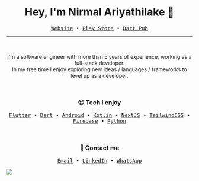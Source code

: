 <h1 align="center">Hey, I'm Nirmal Ariyathilake 👋</h1>

<p align="center">
  <samp>
    <a href="https://nirmalcode.com/">Website</a> •
    <a href="https://play.google.com/store/apps/dev?id=5955174640569592842">Play Store</a> •
    <a href="https://pub.dev/publishers/nirmalcode.com/packages">Dart Pub</a>
  </samp>
</p>

---

<br>

<p align="center">
  I'm a software engineer with more than 5 years of experience, working as a full-stack developer. <br/>
  In my free time I enjoy exploring new ideas / languages / frameworks to level up as a developer.
</p>

<br>

<h3 align="center">😍 Tech I enjoy</h3>

<p align="center">
  <samp>
    <a href="https://flutter.dev/">Flutter</a> •
    <a href="https://dart.dev/">Dart</a> •
    <a href="https://www.android.com/">Android</a> •
    <a href="https://kotlinlang.org/">Kotlin</a> •
    <a href="https://nextjs.org/">NextJS</a> •
    <a href="https://tailwindcss.com/">TailwindCSS</a> •
    <a href="https://firebase.google.com/">Firebase</a> •
    <a href="https://www.python.org/">Python</a>
  </samp>
</p>

<br>

<h3 align="center">📧 Contact me</h3>

<p align="center">
  <samp>
    <a href="mailto:nirmal.ariyathilake@gmail.com">Email</a> •
    <a href="https://www.linkedin.com/in/nirmal-ariyathilake/">LinkedIn</a> •
    <a href="https://wa.me/+94712984933">WhatsApp</a>
  </samp>
</p>

![](https://hit.yhype.me/github/profile?user_id=27048260)

<!--
**NirmalAriyathilake/NirmalAriyathilake** is a ✨ _special_ ✨ repository because its `README.md` (this file) appears on your GitHub profile.

Here are some ideas to get you started:

- 🔭 I’m currently working on ...
- 🌱 I’m currently learning ...
- 👯 I’m looking to collaborate on ...
- 🤔 I’m looking for help with ...
- 💬 Ask me about ...
- 📫 How to reach me: ...
- 😄 Pronouns: ...
- ⚡ Fun fact: ...
-->
